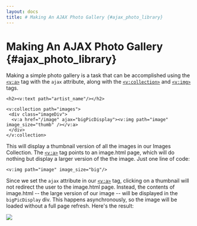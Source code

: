 ```yaml
---
layout: docs
title: # Making An AJAX Photo Gallery {#ajax_photo_library}
---
```


# Making An AJAX Photo Gallery {#ajax_photo_library}

Making a simple photo gallery is a task that can be accomplished using
the [`<v:a>`](#v_a) tag with the `ajax` attribute, along with the
[`<v:collection>`](#v_collection) and [`<v:img>`](#v_img) tags.

    <h2><v:text path="artist_name"/></h2>

    <v:collection path="images">
     <div class="imageDiv">
      <v:a href="/image" ajax="bigPicDisplay"><v:img path="image" image_size="thumb" /></v:a>
     </div>
    </v:collection>

This will display a thumbnail version of all the images in our Images
Collection. The [`<v:a>`](#v_a) tag points to an image.html page, which
will do nothing but display a larger version of the the image. Just one
line of code:

    <v:img path="image" image_size="big"/>

Since we set the `ajax` attribute in our [`<v:a>`](#v_a) tag, clicking
on a thumbnail will not redirect the user to the image.html page.
Instead, the contents of image.html -- the large version of our image --
will be displayed in the `bigPicDisplay` div. This happens
asynchronously, so the image will be loaded without a full page refresh.
Here's the result:

![](assets/images/screenshots/the_website/cookbook/ajax_photo_gallery.png)
